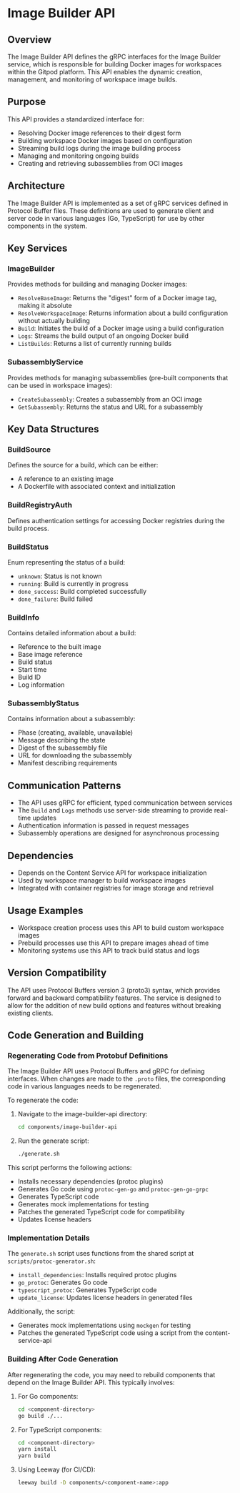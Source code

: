 # Image Builder API

## Overview
The Image Builder API defines the gRPC interfaces for the Image Builder service, which is responsible for building Docker images for workspaces within the Gitpod platform. This API enables the dynamic creation, management, and monitoring of workspace image builds.

## Purpose
This API provides a standardized interface for:
- Resolving Docker image references to their digest form
- Building workspace Docker images based on configuration
- Streaming build logs during the image building process
- Managing and monitoring ongoing builds
- Creating and retrieving subassemblies from OCI images

## Architecture
The Image Builder API is implemented as a set of gRPC services defined in Protocol Buffer files. These definitions are used to generate client and server code in various languages (Go, TypeScript) for use by other components in the system.

## Key Services

### ImageBuilder
Provides methods for building and managing Docker images:

- `ResolveBaseImage`: Returns the "digest" form of a Docker image tag, making it absolute
- `ResolveWorkspaceImage`: Returns information about a build configuration without actually building
- `Build`: Initiates the build of a Docker image using a build configuration
- `Logs`: Streams the build output of an ongoing Docker build
- `ListBuilds`: Returns a list of currently running builds

### SubassemblyService
Provides methods for managing subassemblies (pre-built components that can be used in workspace images):

- `CreateSubassembly`: Creates a subassembly from an OCI image
- `GetSubassembly`: Returns the status and URL for a subassembly

## Key Data Structures

### BuildSource
Defines the source for a build, which can be either:
- A reference to an existing image
- A Dockerfile with associated context and initialization

### BuildRegistryAuth
Defines authentication settings for accessing Docker registries during the build process.

### BuildStatus
Enum representing the status of a build:
- `unknown`: Status is not known
- `running`: Build is currently in progress
- `done_success`: Build completed successfully
- `done_failure`: Build failed

### BuildInfo
Contains detailed information about a build:
- Reference to the built image
- Base image reference
- Build status
- Start time
- Build ID
- Log information

### SubassemblyStatus
Contains information about a subassembly:
- Phase (creating, available, unavailable)
- Message describing the state
- Digest of the subassembly file
- URL for downloading the subassembly
- Manifest describing requirements

## Communication Patterns
- The API uses gRPC for efficient, typed communication between services
- The `Build` and `Logs` methods use server-side streaming to provide real-time updates
- Authentication information is passed in request messages
- Subassembly operations are designed for asynchronous processing

## Dependencies
- Depends on the Content Service API for workspace initialization
- Used by workspace manager to build workspace images
- Integrated with container registries for image storage and retrieval

## Usage Examples
- Workspace creation process uses this API to build custom workspace images
- Prebuild processes use this API to prepare images ahead of time
- Monitoring systems use this API to track build status and logs

## Version Compatibility
The API uses Protocol Buffers version 3 (proto3) syntax, which provides forward and backward compatibility features. The service is designed to allow for the addition of new build options and features without breaking existing clients.

## Code Generation and Building

### Regenerating Code from Protobuf Definitions
The Image Builder API uses Protocol Buffers and gRPC for defining interfaces. When changes are made to the `.proto` files, the corresponding code in various languages needs to be regenerated.

To regenerate the code:

1. Navigate to the image-builder-api directory:
   ```bash
   cd components/image-builder-api
   ```

2. Run the generate script:
   ```bash
   ./generate.sh
   ```

This script performs the following actions:
- Installs necessary dependencies (protoc plugins)
- Generates Go code using `protoc-gen-go` and `protoc-gen-go-grpc`
- Generates TypeScript code
- Generates mock implementations for testing
- Patches the generated TypeScript code for compatibility
- Updates license headers

### Implementation Details
The `generate.sh` script uses functions from the shared script at `scripts/protoc-generator.sh`:

- `install_dependencies`: Installs required protoc plugins
- `go_protoc`: Generates Go code
- `typescript_protoc`: Generates TypeScript code
- `update_license`: Updates license headers in generated files

Additionally, the script:
- Generates mock implementations using `mockgen` for testing
- Patches the generated TypeScript code using a script from the content-service-api

### Building After Code Generation
After regenerating the code, you may need to rebuild components that depend on the Image Builder API. This typically involves:

1. For Go components:
   ```bash
   cd <component-directory>
   go build ./...
   ```

2. For TypeScript components:
   ```bash
   cd <component-directory>
   yarn install
   yarn build
   ```

3. Using Leeway (for CI/CD):
   ```bash
   leeway build -D components/<component-name>:app
   ```
